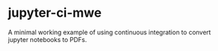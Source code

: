 # jupyter-ci-mwe

A minimal working example of using continuous integration to convert jupyter notebooks to PDFs.
